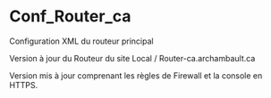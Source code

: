 # Conf_Router_ca
Configuration XML du routeur principal 

Version à jour du Routeur du site Local / Router-ca.archambault.ca

Version mis à jour comprenant les règles de Firewall et la console en HTTPS. 
